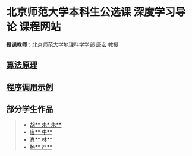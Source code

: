 # 北京师范大学本科生公选课 **深度学习导论** 课程网站
**授课教师**：北京师范大学地理科学学部 [唐宏](http://geot.bnu.edu.cn/Public/htm/news/5/182.html) 教授
## [算法原理](/Algorithmic_Principle/Algorithmic_Principle.md)
## [程序调用示例](/program/program.html)
## 部分学生作品
> * [胡** 朱* 朱**](/students_works/胡.html)
> * [唐** 牛**](/students_works/唐.html)
> * [肖** 林**](/students_works/肖.html)
> * [杨** 严**](/students_works/杨.html)